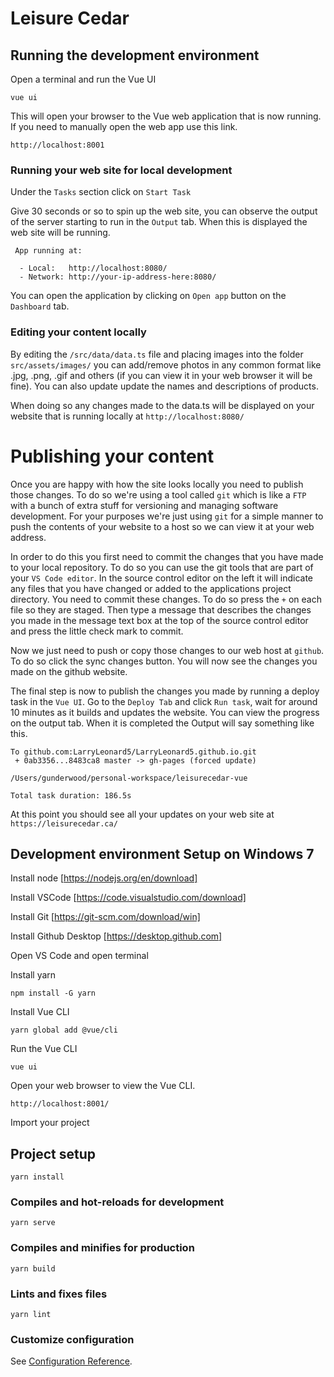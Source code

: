 # Leisure Cedar

## Running the development environment

Open a terminal and run the Vue UI

```
vue ui
```

This will open your browser to the Vue web application that is now running. If you need to manually open the web app use this link.

```
http://localhost:8001
```

### Running your web site for local development

Under the `Tasks`  section click on `Start Task`

Give 30 seconds or so to spin up the web site, you can observe the output of the server starting to run in the `Output` tab. When this is displayed the web site will be running.

```
 App running at:

  - Local:   http://localhost:8080/ 
  - Network: http://your-ip-address-here:8080/
```

You can open the application by clicking on `Open app` button on the `Dashboard` tab.

### Editing your content locally


By editing the `/src/data/data.ts` file and placing images into the folder `src/assets/images/` you can add/remove photos in any common format like .jpg, .png, .gif and others (if you can view it in your web browser it will be fine).
You can also update update the names and descriptions of products.

When doing so any changes made to the data.ts will be displayed on your website that is running locally at `http://localhost:8080/`

# Publishing your content

Once you are happy with how the site looks locally you need to publish those changes. To do so we're using a tool called `git` which is like a `FTP` with a bunch of extra stuff for versioning and managing software development. For your purposes we're just using `git` for a simple manner to push the contents of your website to a host so we can view it at your web address.

In order to do this you first need to commit the changes that you have made to your local repository. To do so you can use the git tools that are part of your `VS Code editor`. In the source control editor on the left it will indicate any files that you have changed or added to the applications project directory. You need to commit these changes. To  do so  press the `+` on each file so they are staged. Then type a message that describes the changes you made in the message text box at the top of the source control editor and press the little check mark to commit.

Now we just need to push or copy those changes to our web host at `github`. To do so click the sync changes button. You will now see the changes you made on the github website.

The final step is now to publish the changes you made by running a deploy task in the `Vue UI`. Go to the `Deploy Tab` and click `Run task`, wait for around 10 minutes as it builds and updates the website. You can view the progress on the output tab. When it is completed the Output will say something like this.

```
To github.com:LarryLeonard5/LarryLeonard5.github.io.git
 + 0ab3356...8483ca8 master -> gh-pages (forced update)

/Users/gunderwood/personal-workspace/leisurecedar-vue

Total task duration: 186.5s
```

At this point you should see all your updates on your web site at `https://leisurecedar.ca/`

## Development environment Setup on Windows 7

Install node [https://nodejs.org/en/download]

Install VSCode [https://code.visualstudio.com/download] 

Install Git [https://git-scm.com/download/win] 

Install Github Desktop [https://desktop.github.com] 

Open VS Code and open terminal

Install yarn

```
npm install -G yarn
```

Install Vue CLI
```
yarn global add @vue/cli
```

Run the Vue CLI
```
vue ui
```

Open your web browser to view the Vue CLI.

```
http://localhost:8001/
```

Import your project

## Project setup
```
yarn install
```

### Compiles and hot-reloads for development
```
yarn serve
```

### Compiles and minifies for production
```
yarn build
```

### Lints and fixes files
```
yarn lint
```

### Customize configuration
See [Configuration Reference](https://cli.vuejs.org/config/).
